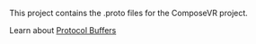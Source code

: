This project contains the .proto files for the ComposeVR project.

Learn about [Protocol Buffers](https://developers.google.com/protocol-buffers/)
